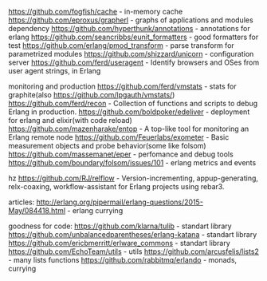 https://github.com/fogfish/cache - in-memory cache
https://github.com/eproxus/grapherl - graphs of applications and modules dependency
https://github.com/hyperthunk/annotations - annotations for erlang
https://github.com/seancribbs/eunit_formatters - good formatters for test
https://github.com/erlang/pmod_transform - parse transform for parametrized modules
https://github.com/shizzard/unicorn - configuration server
https://github.com/ferd/useragent - Identify browsers and OSes from user agent strings, in Erlang

monitoring and production
https://github.com/ferd/vmstats - stats for graphite(also https://github.com/lpgauth/vmstats/)
https://github.com/ferd/recon - Collection of functions and scripts to debug Erlang in production.
https://github.com/boldpoker/edeliver - deployment for erlang and elixir(with code reload)
https://github.com/mazenharake/entop - A top-like tool for monitoring an Erlang remote node
https://github.com/Feuerlabs/exometer - Basic measurement objects and probe behavior(some like folsom)
https://github.com/massemanet/eper - perfomance and debug tools
https://github.com/boundary/folsom/issues/101 - erlang metrics and events


hz
https://github.com/RJ/relflow - Version-incrementing, appup-generating, relx-coaxing, workflow-assistant for Erlang projects using rebar3.


articles:
http://erlang.org/pipermail/erlang-questions/2015-May/084418.html - erlang currying

goodness for code:
https://github.com/klarna/tulib - standart library
https://github.com/unbalancedparentheses/erlang-katana - standart library
https://github.com/ericbmerritt/erlware_commons - standart library
https://github.com/EchoTeam/utils - utils
https://github.com/arcusfelis/lists2 - many lists functions
https://github.com/rabbitmq/erlando - monads, currying
